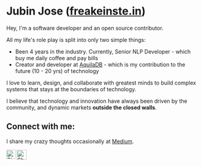 # Jubin Jose ([freakeinste.in](https://freakeinste.in))

Hey, I'm a software developer and an open source contributor. 

All my life's role play is split into only two simple things:
* Been 4 years in the industry. Currently, Senior NLP Developer - which buy me daily coffee and pay bills
* Creator and developer at [AquilaDB](https://aquiladb.xyz) - which is my contribution to the future (10 - 20 yrs) of technology

I love to learn, design, and collaborate with greatest minds to build complex systems that stays at the boundaries of technology.

I believe that technology and innovation have always been driven by the community, and dynamic markets **outside the closed walls**.

## Connect with me:
I share my crazy thoughts occasionally at [Medium](https://medium.com/a-mma).

<a href="https://www.linkedin.com/in/jubin-jose-dev/">
    <img align="left" alt="Shubhamdeep Jha | Linkedin" width="24px" src="https://github.com/TheDudeThatCode/TheDudeThatCode/blob/master/Assets/Linkedin.svg" />
</a>
<a href="mailto:wow.dr.dre@gmail.com">
    <img align="left" alt="Shubhamdeep Jha | Gmail" width="26px" src="https://github.com/TheDudeThatCode/TheDudeThatCode/blob/master/Assets/Gmail.svg" />
</a><br/>
